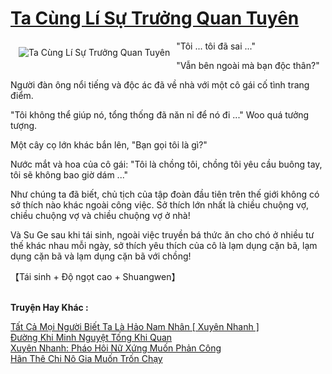 <a href="https://truyentiki.com/ta-cung-li-su-truong-quan-tuyen.31762/" title="Ta Cùng Lí Sự Trưởng Quan Tuyên"><h1>Ta Cùng Lí Sự Trưởng Quan Tuyên</h1></a><div style="display:table"><img align="right" style="float: left; padding: 10px;" src="https://truyentiki.com/a/img/str/src/31762.jpg" alt="Ta Cùng Lí Sự Trưởng Quan Tuyên">"Tôi ... tôi đã sai ..." <p></p> "Vẫn bên ngoài mà bạn độc thân?" <p></p> Người đàn ông nổi tiếng và độc ác đã về nhà với một cô gái cố tình trang điểm. <p></p> "Tôi không thể giúp nó, tổng thống đã năn nỉ để nó đi ..." Woo quá tưởng tượng. <p></p> Một cây cọ lớn khác bắn lên, "Bạn gọi tôi là gì?" <p></p> Nước mắt và hoa của cô gái: "Tôi là chồng tôi, chồng tôi yêu cầu buông tay, tôi sẽ không bao giờ dám ..." <p></p> Như chúng ta đã biết, chủ tịch của tập đoàn đầu tiên trên thế giới không có sở thích nào khác ngoài công việc. Sở thích lớn nhất là chiều chuộng vợ, chiều chuộng vợ và chiều chuộng vợ ở nhà! <p></p> Và Su Ge sau khi tái sinh, ngoài việc truyền bá thức ăn cho chó ở nhiều tư thế khác nhau mỗi ngày, sở thích yêu thích của cô là lạm dụng cặn bã, lạm dụng cặn bã và lạm dụng cặn bã với chồng! <p></p> 【Tái sinh + Độ ngọt cao + Shuangwen】</div><p><br><b>Truyện Hay Khác :</b></p><a href="https://truyentiki.com/tat-ca-moi-nguoi-biet-ta-la-hao-nam-nhan-xuyen-nhanh.31761/" alt="Tất Cả Mọi Người Biết Ta Là Hảo Nam Nhân [ Xuyên Nhanh ]">Tất Cả Mọi Người Biết Ta Là Hảo Nam Nhân [ Xuyên Nhanh ]</a><br/><a href="https://github.com/nownovels/top500/tree/master/truyenhay/33838/" alt="Đường Khi Minh Nguyệt Tống Khi Quan">Đường Khi Minh Nguyệt Tống Khi Quan</a><br/><a href="https://github.com/nownovels/truyenhay/tree/master/truyenhay/30533/README.md" alt="Xuyên Nhanh: Pháo Hôi Nữ Xứng Muốn Phản Công">Xuyên Nhanh: Pháo Hôi Nữ Xứng Muốn Phản Công</a><br/><a href="https://github.com/nownovels/truyenhay/tree/master/truyenhay/30667/README.md" alt="Hãn Thê Chi Nô Gia Muốn Trốn Chạy">Hãn Thê Chi Nô Gia Muốn Trốn Chạy</a><br/>